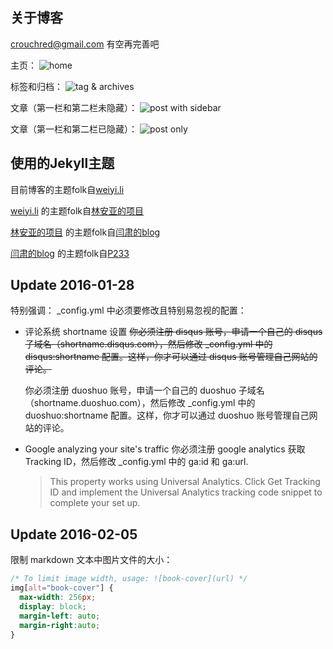## 关于博客
crouchred@gmail.com
有空再完善吧

主页：
![home](/assets/img/util/Jekyll3Theme-Home.png)

标签和归档：
![tag & archives](/assets/img/util/Jekyll3Theme-TagsAndArchives.png)

文章（第一栏和第二栏未隐藏）：
![post with sidebar](/assets/img/util/Jekyll3Theme-PosWithSidebar.png)

文章（第一栏和第二栏已隐藏）：
![post only](/assets/img/util/Jekyll3Theme-PostOnly.png)


## 使用的Jekyll主题
目前博客的主题folk自[weiyi.li](https://github.com/li2/li2.github.io)

[weiyi.li](https://github.com/li2/li2.github.io) 的主题folk自[林安亚的项目](https://github.com/lay1010/lay1010.github.io)

[林安亚的项目](https://github.com/lay1010/lay1010.github.io) 的主题folk自[闫肃的blog](https://github.com/suyan/suyan.github.io)

[闫肃的blog](https://github.com/suyan/suyan.github.io) 的主题folk自[P233](https://github.com/P233/3-Jekyll)

## Update 2016-01-28
特别强调： _config.yml 中必须要修改且特别易忽视的配置：

- 评论系统 shortname 设置
  ~~你必须注册 disqus 账号，申请一个自己的 disqus 子域名（shortname.disqus.com），然后修改 _config.yml 中的 disqus:shortname 配置。这样，你才可以通过 disqus 账号管理自己网站的评论。~~

  你必须注册 duoshuo 账号，申请一个自己的 duoshuo 子域名（shortname.duoshuo.com），然后修改 _config.yml 中的 duoshuo:shortname 配置。这样，你才可以通过 duoshuo 账号管理自己网站的评论。
    

- Google analyzing your site's traffic
  你必须注册 google analytics 获取 Tracking ID，然后修改 _config.yml 中的 ga:id 和 ga:url.
  > This property works using Universal Analytics. Click Get Tracking ID and implement the Universal Analytics tracking code snippet to complete your set up.


## Update 2016-02-05
限制 markdown 文本中图片文件的大小：

```css
/* To limit image width, usage: ![book-cover](url) */
img[alt="book-cover"] {
  max-width: 256px;
  display: block;
  margin-left: auto;
  margin-right:auto;
}
```
